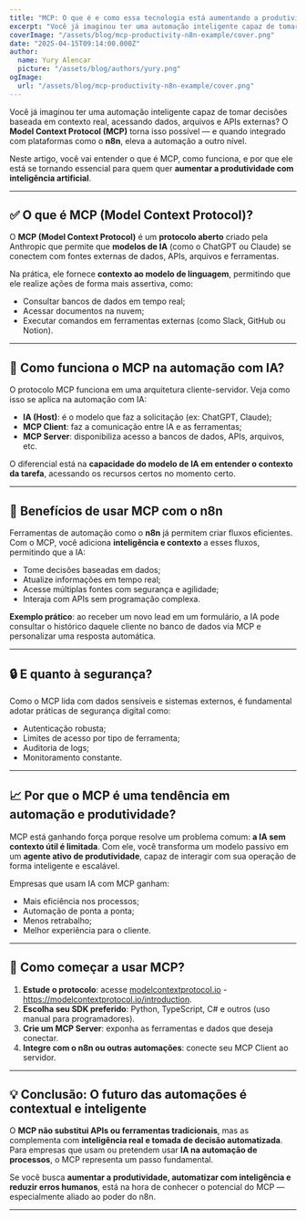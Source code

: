 ```yaml
---
title: "MCP: O que é e como essa tecnologia está aumentando a produtividade nas automações com IA"
excerpt: "Você já imaginou ter uma automação inteligente capaz de tomar decisões baseada em contexto real, acessando dados, arquivos e APIs externas? O Model Context Protocol (MCP) torna isso possível — e quando integrado com plataformas como o n8n, eleva a automação a outro nível."
coverImage: "/assets/blog/mcp-productivity-n8n-example/cover.png"
date: "2025-04-15T09:14:00.000Z"
author:
  name: Yury Alencar
  picture: "/assets/blog/authors/yury.png"
ogImage:
  url: "/assets/blog/mcp-productivity-n8n-example/cover.png"
---
```


Você já imaginou ter uma automação inteligente capaz de tomar decisões baseada em contexto real, acessando dados, arquivos e APIs externas? O **Model Context Protocol (MCP)** torna isso possível — e quando integrado com plataformas como o **n8n**, eleva a automação a outro nível.

Neste artigo, você vai entender o que é MCP, como funciona, e por que ele está se tornando essencial para quem quer **aumentar a produtividade com inteligência artificial**.

---

## ✅ O que é MCP (Model Context Protocol)?

O **MCP (Model Context Protocol)** é um **protocolo aberto** criado pela Anthropic que permite que **modelos de IA** (como o ChatGPT ou Claude) se conectem com fontes externas de dados, APIs, arquivos e ferramentas.

Na prática, ele fornece **contexto ao modelo de linguagem**, permitindo que ele realize ações de forma mais assertiva, como:

- Consultar bancos de dados em tempo real;
- Acessar documentos na nuvem;
- Executar comandos em ferramentas externas (como Slack, GitHub ou Notion).

---

## 🤖 Como funciona o MCP na automação com IA?

O protocolo MCP funciona em uma arquitetura cliente-servidor. Veja como isso se aplica na automação com IA:

- **IA (Host)**: é o modelo que faz a solicitação (ex: ChatGPT, Claude);
- **MCP Client**: faz a comunicação entre IA e as ferramentas;
- **MCP Server**: disponibiliza acesso a bancos de dados, APIs, arquivos, etc.

O diferencial está na **capacidade do modelo de IA em entender o contexto da tarefa**, acessando os recursos certos no momento certo.

---

## 🚀 Benefícios de usar MCP com o n8n

Ferramentas de automação como o **n8n** já permitem criar fluxos eficientes. Com o MCP, você adiciona **inteligência e contexto** a esses fluxos, permitindo que a IA:

- Tome decisões baseadas em dados;
- Atualize informações em tempo real;
- Acesse múltiplas fontes com segurança e agilidade;
- Interaja com APIs sem programação complexa.

**Exemplo prático**: ao receber um novo lead em um formulário, a IA pode consultar o histórico daquele cliente no banco de dados via MCP e personalizar uma resposta automática.

---

## 🔒 E quanto à segurança?

Como o MCP lida com dados sensíveis e sistemas externos, é fundamental adotar práticas de segurança digital como:

- Autenticação robusta;
- Limites de acesso por tipo de ferramenta;
- Auditoria de logs;
- Monitoramento constante.

---

## 📈 Por que o MCP é uma tendência em automação e produtividade?

MCP está ganhando força porque resolve um problema comum: **a IA sem contexto útil é limitada**. Com ele, você transforma um modelo passivo em um **agente ativo de produtividade**, capaz de interagir com sua operação de forma inteligente e escalável.

Empresas que usam IA com MCP ganham:

- Mais eficiência nos processos;
- Automação de ponta a ponta;
- Menos retrabalho;
- Melhor experiência para o cliente.

---

## 🧪 Como começar a usar MCP?

1. **Estude o protocolo**: acesse [modelcontextprotocol.io](https://modelcontextprotocol.io/introduction) - https://modelcontextprotocol.io/introduction.
2. **Escolha seu SDK preferido**: Python, TypeScript, C# e outros (uso manual para programadores).
3. **Crie um MCP Server**: exponha as ferramentas e dados que deseja conectar.
4. **Integre com o n8n ou outras automações**: conecte seu MCP Client ao servidor.

---

## 💡 Conclusão: O futuro das automações é contextual e inteligente

O **MCP não substitui APIs ou ferramentas tradicionais**, mas as complementa com **inteligência real e tomada de decisão automatizada**. Para empresas que usam ou pretendem usar **IA na automação de processos**, o MCP representa um passo fundamental.

Se você busca **aumentar a produtividade, automatizar com inteligência e reduzir erros humanos**, está na hora de conhecer o potencial do MCP — especialmente aliado ao poder do n8n.

---

